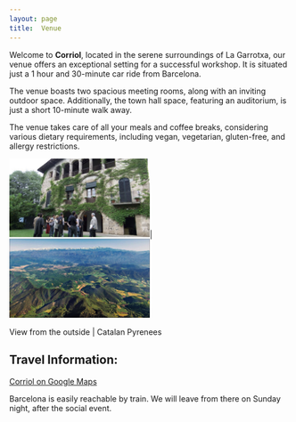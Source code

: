 ```yaml
---
layout: page
title:  Venue
---
```


Welcome to **Corriol**, located in the serene surroundings of La Garrotxa, our venue offers an exceptional setting for a successful workshop. It is situated just a 1 hour and 30-minute car ride from Barcelona.

The venue boasts two spacious meeting rooms, along with an inviting outdoor space. Additionally, the town hall space, featuring an auditorium, is just a short 10-minute walk away.

The venue takes care of all your meals and coffee breaks, considering various dietary requirements, including vegan, vegetarian, gluten-free, and allergy restrictions.

<img src="/assets/image24/venue/corriol.jpeg" width="50%"/>\|<img src="/assets/image24/venue/mountains.jpeg" width="50%"/>

View from the outside | Catalan Pyrenees 

## Travel Information:

[Corriol on Google Maps](%5B%5Bhttps://www.google.com/maps/place/Institute+for+Advanced+Study/@52.3679637,4.8917781,17z/data=!3m1!4b1!4m5!3m4!1s0x47c609c00d48a0b5:0x4f066d8fac23e314!8m2!3d52.3679637!4d4.8939668?hl=en%5D(https://goo.gl/maps/3ZPJz6rwgNmov8Ec8?coh=178573&entry=tt)%5D(https://goo.gl/maps/3ZPJz6rwgNmov8Ec8?coh=178573&entry=tt))

Barcelona is easily reachable by train. We will leave from there on Sunday night, after the social event.
